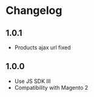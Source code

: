 # Changelog

## 1.0.1
* Products ajax url fixed

## 1.0.0
* Use JS SDK III
* Compatibility with Magento 2
